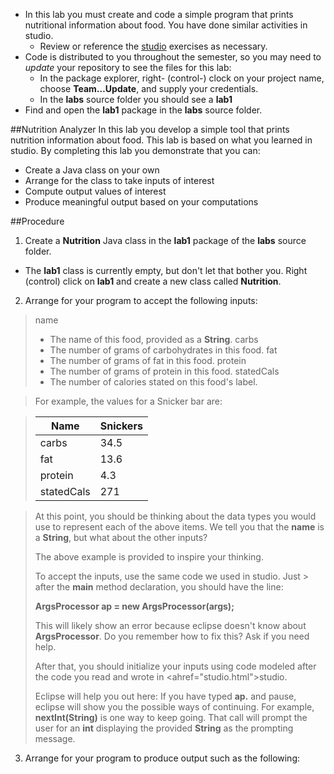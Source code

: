 * In this lab you must create and code a simple program that prints
nutritional information about food.  You have done similar activities
in studio.
  * Review or reference the <a href="studio.html">studio</a> exercises
  as necessary.
* Code is distributed to you throughout the semester, so you may
  need to *update* your repository to see the files for this lab:
  * In the package explorer, right- (control-) clock on your project
  name, choose **Team&hellip;Update**, and supply your credentials.
  * In the **labs** source folder you should see a **lab1**
* Find and open the **lab1** package in the **labs** source folder.

##Nutrition Analyzer
In this lab you develop a simple tool that prints nutrition information about food. This lab is based on what you learned in studio. By completing this lab you demonstrate that you can:

* Create a Java class on your own
* Arrange for the class to take inputs of interest
* Compute output values of interest
* Produce meaningful output based on your computations


##Procedure
1. Create a **Nutrition** Java class in the **lab1** package of the **labs** source folder.
  * The **lab1** class is currently empty, but don't let that bother you.  Right (control) click on **lab1** and create a new class called **Nutrition**.
2. Arrange for your program to accept the following inputs:
  > name
  > * The name of this food, provided as a **String**.
  > carbs
  > * The number of grams of carbohydrates in this food.
  > fat
  > * The number of grams of fat in this food.
  > protein
  > * The number of grams of protein in this food.
  > statedCals
  > * The number of calories stated on this food's label.

  > For example, the values for a Snicker bar are:

  > | Name          | Snickers      |
  > | ------------- |-------------  |
  > | carbs         | 34.5          |
  > | fat           | 13.6          |
  > | protein       | 4.3           |
  > | statedCals    | 271           |

  > At this point, you should be thinking about the data types you would use to represent each of the above
  items.  We tell you that the **name** is a **String**, but what about the other inputs?
  >
  > The above example is provided to inspire your thinking.
  >
  > To accept the inputs, use the same code we used in studio.  Just > after the **main** method declaration,
  > you should have the line:
  >
  > **ArgsProcessor ap = new ArgsProcessor(args);**
  >
  > This will likely show an error because eclipse doesn't know about **ArgsProcessor**.  Do you remember how to
  > fix this?  Ask if you need help.
  >
  > After that, you should initialize your inputs using code modeled after the code you read and wrote in <ahref="studio.html">studio</a>.
  >
  > Eclipse will help you out here:  If you have typed **ap.** and pause, eclipse will show you the possible
  > ways of continuing.  For example, **nextInt(String)** is one way to keep going.  That call will prompt
  > the user for an **int** displaying the provided **String** as the prompting message.

3. Arrange for your program to produce output such as the following:
